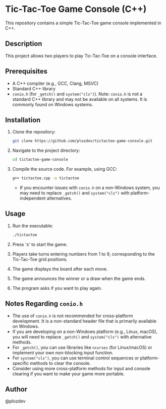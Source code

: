 # Tic-Tac-Toe Game Console (C++)

This repository contains a simple Tic-Tac-Toe game console implemented in C++.

## Description

This project allows two players to play Tic-Tac-Toe on a console interface.

## Prerequisites

* A C++ compiler (e.g., GCC, Clang, MSVC)
* Standard C++ library
* `conio.h` (for `_getch()` and `system("cls")`). Note: `conio.h` is not a standard C++ library and may not be available on all systems. It is commonly found on Windows systems.

## Installation

1.  Clone the repository:

    ```bash
    git clone https://github.com/plozdev/tictactoe-game-console.git
    ```

2.  Navigate to the project directory:

    ```bash
    cd tictactoe-game-console
    ```

3.  Compile the source code. For example, using GCC:

    ```bash
    g++ tictactoe.cpp -o tictactoe
    ```

    * If you encounter issues with `conio.h` on a non-Windows system, you may need to replace `_getch()` and `system("cls")` with platform-independent alternatives.

## Usage

1.  Run the executable:

    ```bash
    ./tictactoe
    ```
2.  Press 's' to start the game.
3.  Players take turns entering numbers from 1 to 9, corresponding to the Tic-Tac-Toe grid positions.
4.  The game displays the board after each move.
5.  The game announces the winner or a draw when the game ends.
6.  The program asks if you want to play again.

## Notes Regarding `conio.h`

* The use of `conio.h` is not recommended for cross-platform development. It is a non-standard header file that is primarily available on Windows.
* If you are developing on a non-Windows platform (e.g., Linux, macOS), you will need to replace `_getch()` and `system("cls")` with alternative methods.
* For `_getch()`, you can use libraries like `ncurses` (for Linux/macOS) or implement your own non-blocking input function.
* For `system("cls")`, you can use terminal control sequences or platform-specific methods to clear the console.
* Consider using more cross-platform methods for input and console clearing if you want to make your game more portable.

## Author

@plozdev
